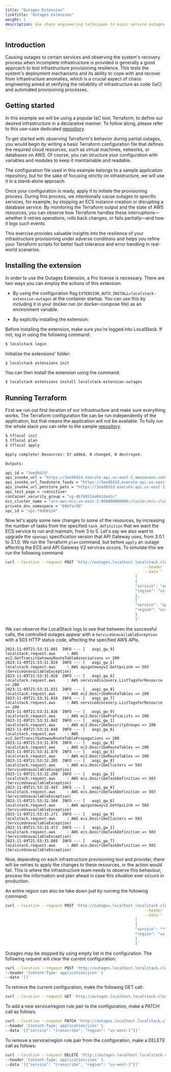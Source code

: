 ```yaml
---
title: "Outages Extension"
linkTitle: "Outages Extension"
weight: 1 
description: Use chaos engineering techniques to mimic service outages by testing your infrastructure's ability to deploy robustly and recover from unexpected events.
---
```


## Introduction

Causing outages to certain services and observing the system's recovery process when incomplete infrastructure is provided
is generally a good approach to test infrastructure provisioning resilience. This tests the system's deployment mechanisms and its
ability to cope with and recover from infrastructure anomalies, which is a crucial aspect of chaos engineering aimed at
verifying the reliability of infrastructure as code (IaC) and automated provisioning processes.

## Getting started

In this example we will be using a popular IaC tool, Terraform, to define our desired infrastructure in a declarative manner.
To follow along, please refer to this use-case dedicated [repository]().

To get started with observing Terraform's behavior during partial outages, you would begin by writing a basic Terraform 
configuration file that defines the required cloud resources, such as virtual machines, networks, or databases on AWS. 
Of course, you can structure your configuration with variables and modules to keep it maintainable and readable. 

The configuration file used in this example belongs to a sample application repository, but for the sake of focusing strictly
on infrastructure, we will use it in a stand-alone approach.

Once your configuration is ready, apply it to initiate the provisioning process. During this process, we intentionally cause 
outages to specific services, for example, by stopping an ECS instance creation or disrupting a database service. By monitoring
the Terraform output and the state of AWS resources, you can observe how Terraform handles these interruptions—whether it 
retries operations, rolls back changes, or fails partially—and how it logs such events. 

This exercise provides valuable insights into the resilience of your infrastructure provisioning under adverse conditions 
and helps you refine your Terraform scripts for better fault tolerance and error handling in real-world scenarios.

## Installing the extension

In order to use the Outages Extension, a Pro license is necessary. There are two ways you can employ the actions of this extension:
- By using the configuration flag `EXTENSION_AUTO_INSTALL=localstack-extension-outages` at the container startup. You can use this 
 by including it in your docker run (or docker-compose file) as an environment variable.

- By explicitly installing the extension:

Before installing the extension, make sure you're logged into LocalStack. If not, log in using the following command:

```bash
$ localstack login
```

Initialize the extensions' folder:

```bash
$ localstack extensions init
```

You can then install the extension using the command:

```bash
$ localstack extensions install localstack-extension-outages
```

## Running Terraform

First we run out first iteration of our infrastructure and make sure everything works. The Terraform configuration file
can be run independently of the application, but that means the application will not be available. To fully run the whole stack
you can refer to the sample [repository](https://github.com/localstack-samples/sample-terraform-ecs-apigateway).

```bash
$ tflocal init
$ tflocal plan
$ tflocal apply
```

```bash
Apply complete! Resources: 57 added, 0 changed, 0 destroyed.

Outputs:

api_id = "3eed6d1d"
api_invoke_url = "https://3eed6d1d.execute-api.us-east-1.amazonaws.com"
api_invoke_url_foodstore_foods = "https://3eed6d1d.execute-api.us-east-1.amazonaws.com/foodstore/foods/{foodId}"
api_invoke_url_petstore_pets = "https://3eed6d1d.execute-api.us-east-1.amazonaws.com/petstore/domestic/pets/{petId}"
api_test_page = <sensitive>
container_security_group = "sg-db749514a062de41c"
ecs_cluster_name = "arn:aws:ecs:us-east-1:000000000000:cluster/ecs-cluster"
private_dns_namespace = "60bfac90"
vpc_id = "vpc-f9d6b124"
```

Now let's apply some new changes to some of the resources, by increasing the number of tasks from the specified `task_definition`
that we want the ECS service to run and maintain, from 3 to 5. Let's say we also want to upgrade the `openapi` specification version that
API Gateway uses, from 3.0.1 to 3.1.0.
We run the Terraform `plan` command, but before `apply` an outage affecting the ECS and API Gateway V2 services occurs. To simulate this
we run the following command:

```bash
curl --location --request POST 'http://outages.localhost.localstack.cloud:4566/outages' \
                                                             --header 'Content-Type: application/json' \
                                                             --data '
                                                         [
                                                         {
                                                         "service": "ecs",
                                                         "region": "us-east-1"
                                                         },
                                                         {
                                                         "service": "apigatewayv2",
                                                         "region": "us-east-1"
                                                         }
                                                         ]'
```

We can observe the LocalStack logs to see that between the successful calls, the controlled outages appear with a `ServiceUnavailableException` with
a 503 HTTP status code, affecting the specified AWS APIs.

```
2023-11-09T21:53:31.801  INFO --- [   asgi_gw_9] localstack.request.aws     : AWS ec2.GetTransitGatewayRouteTableAssociations => 200
2023-11-09T21:53:31.824  INFO --- [   asgi_gw_2] localstack.request.aws     : AWS apigatewayv2.GetVpcLink => 503 (ServiceUnavailableException)
2023-11-09T21:53:31.828  INFO --- [   asgi_gw_6] localstack.request.aws     : AWS servicediscovery.ListTagsForResource => 200
2023-11-09T21:53:31.831  INFO --- [   asgi_gw_8] localstack.request.aws     : AWS ec2.DescribeRouteTables => 200
2023-11-09T21:53:31.834  INFO --- [   asgi_gw_7] localstack.request.aws     : AWS servicediscovery.ListTagsForResource => 200
2023-11-09T21:53:31.836  INFO --- [   asgi_gw_0] localstack.request.aws     : AWS ec2.DescribePrefixLists => 200
2023-11-09T21:53:31.842  INFO --- [   asgi_gw_1] localstack.request.aws     : AWS ec2.DescribeSecurityGroups => 200
2023-11-09T21:53:31.848  INFO --- [   asgi_gw_6] localstack.request.aws     : AWS ec2.GetTransitGatewayRouteTablePropagations => 200
2023-11-09T21:53:31.876  INFO --- [   asgi_gw_9] localstack.request.aws     : AWS ec2.DescribeRouteTables => 200
2023-11-09T21:53:31.879  INFO --- [   asgi_gw_5] localstack.request.aws     : AWS ec2.DescribeRouteTables => 200
2023-11-09T21:53:32.205  INFO --- [   asgi_gw_8] localstack.request.aws     : AWS ecs.DescribeClusters => 503 (ServiceUnavailableException)
2023-11-09T21:53:32.280  INFO --- [   asgi_gw_3] localstack.request.aws     : AWS ecs.DescribeTaskDefinition => 503 (ServiceUnavailableException)
2023-11-09T21:53:32.443  INFO --- [   asgi_gw_0] localstack.request.aws     : AWS ecs.DescribeTaskDefinition => 503 (ServiceUnavailableException)
2023-11-09T21:53:32.584  INFO --- [   asgi_gw_6] localstack.request.aws     : AWS apigatewayv2.GetVpcLink => 503 (ServiceUnavailableException)
2023-11-09T21:53:33.271  INFO --- [   asgi_gw_9] localstack.request.aws     : AWS ecs.DescribeClusters => 503 (ServiceUnavailableException)
2023-11-09T21:53:33.473  INFO --- [   asgi_gw_2] localstack.request.aws     : AWS ecs.DescribeTaskDefinition => 503 (ServiceUnavailableException)
2023-11-09T21:53:33.889  INFO --- [   asgi_gw_7] localstack.request.aws     : AWS ecs.DescribeTaskDefinition => 503 (ServiceUnavailableException)
```

Now, depending on each infrastructure provisioning tool and provider, there will be retries to apply the changes to these resources, or
the action would fail. This is where the infrastructure team needs to observe this behaviour, process the information and plan ahead in case
this situation ever occurs in production.

An entire region can also be take down just by running the following command:

```bash
curl --location --request POST 'http://outages.localhost.localstack.cloud:4566/outages' \
                                                             --header 'Content-Type: application/json' \
                                                             --data '
                                                         [
                                                         {
                                                         "service": "*",
                                                         "region": "us-east-1"
                                                         }
                                                         ]'
```

Outages may be stopped by using empty list in the configuration. The following request will clear the current configuration:

```bash
curl --location --request POST 'http://outages.localhost.localstack.cloud:4566/outages' \
--header 'Content-Type: application/json' \
--data '[]'
```

To retrieve the current configuration, make the following GET call:
```bash
curl --location --request GET 'http://outages.localhost.localstack.cloud:4566/outages'
```

To add a new service/region rule pair to the configuration, make a PATCH call as follows:
```bash
curl --location --request PATCH 'http://outages.localhost.localstack.cloud:4566/outages' \
--header 'Content-Type: application/json' \
--data '[{"service": "transcribe", "region": "us-west-1"}]'
```

To remove a service/region rule pair from the configuration, make a DELETE call as follows:

```bash
curl --location --request DELETE 'http://outages.localhost.localstack.cloud:4566/outages' \
--header 'Content-Type: application/json' \
--data '[{"service": "transcribe", "region": "us-west-1"}]'
```
